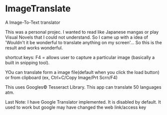 # ImageTranslate
A Image-To-Text translator

This was a personal projec.  I wanted to read like Japanese mangas or play Visual Novels that I could not understand.
So I came up with a idea of 'Wouldn't it be wonderful to translate anything on my screen'...  So this is the result and works wonderful.

shortcut keys:
F4 = allows user to capture a particular image (basically a built in snipping tool).

YOu can translate form a image file(default when you click the load button) or from clipboard (ex, Ctrl+C/Copy Image/Prt Scrn/F4)

This uses Googles&#169; Tesseract Library.  This app can translate 50 languages atm.

Last Note:  I have Google Translator implemented.  It is disabled by default.  It used to work but google may have changed the web link/access key

